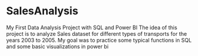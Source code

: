 # SalesAnalysis
My First Data Analysis Project with SQL and Power BI
The idea of this project is to analyze Sales dataset for different types of transports for the years 2003 to 2005.
My goal was to practice some typical functions in SQL and some basic visualizations in power bi
